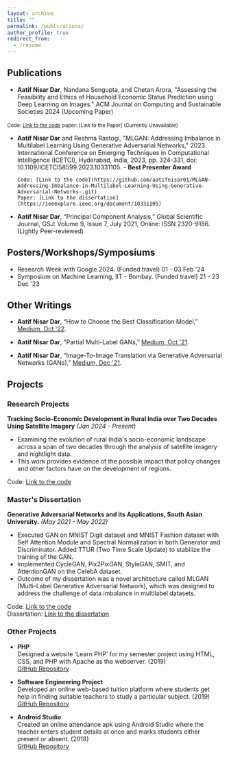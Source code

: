 ```yaml
---
layout: archive
title: ""
permalink: /publications/
author_profile: true
redirect_from:
  - /resume
---
```

## Publications

- **Aatif Nisar Dar**, Nandana Sengupta, and Chetan Arora, "Assessing the Feasibility and Ethics of Household Economic Status Prediction using Deep Learning on Images." ACM Journal on Computing and Sustainable Societies 2024 (Upcoming Paper) 

<small>Code: [Link to the code](https://github.com/aatifnisar01/AHI---IIT-Delhi.git)</small>
<small>paper: [Link to the Paper] (Currently Unavailable)</small>

- **Aatif Nisar Dar** and Reshma Rastogi, "MLGAN: Addressing Imbalance in Multilabel Learning Using Generative Adversarial Networks," 2023 International Conference on Emerging Techniques in Computational Intelligence (ICETCI), Hyderabad, India, 2023, pp. 324-331, doi: 10.1109/ICETCI58599.2023.10331105. - **Best Presenter Award**

      Code: [Link to the code](https://github.com/aatifnisar01/MLGAN-Addressing-Imbalance-in-Multilabel-Learning-Using-Generative-Adversarial-Networks-.git)  
      Paper: [Link to the dissertation](https://ieeexplore.ieee.org/document/10331105)


- **Aatif Nisar Dar**, “Principal Component Analysis,” Global Scientific Journal, GSJ: Volume 9, Issue 7, July 2021, Online: ISSN 2320-9186. (Lightly Peer-reviewed)

## Posters/Workshops/Symposiums

- Research Week with Google 2024. (Funded travel)                     01 - 03 Feb '24
- Symposium on Machine Learning, IIT - Bombay. (Funded travel)        21 - 23 Dec '23    


## Other Writings

- **Aatif Nisar Dar**, “How to Choose the Best Classification Model,” [Medium, Oct '22](https://medium.com/@aatifdar/how-to-choose-the-best-classification-model-145817a70764).

- **Aatif Nisar Dar**, “Partial Multi-Label GANs,” [Medium, Oct '21](https://medium.com/@aatifdar/partial-multi-label-gans-c443239738f1).

- **Aatif Nisar Dar**, “Image-To-Image Translation via Generative Adversarial Networks (GANs),” [Medium, Dec '21](https://medium.com/@aatifdar/image-to-image-translation-generative-adversarial-networks-92d0fe2a10d2).

## Projects

### Research Projects

**Tracking Socio-Economic Development in Rural India over Two Decades Using Satellite Imagery**
*(Jan 2024 - Present)*

- Examining the evolution of rural India's socio-economic landscape across a span of two decades through the analysis of satellite imagery and nightlight data.
- This work provides evidence of the possible impact that policy changes and other factors have on the development of regions.

Code: [Link to the code](https://drive.google.com/drive/folders/1Yet8yofT5ukS6WjMx2LGiJh359YXbCqp?usp=drive_link)  

### Master's Dissertation

**Generative Adversarial Networks and its Applications, South Asian University.**
*(May 2021 - May 2022)*

- Executed GAN on MNIST Digit dataset and MNIST Fashion dataset with Self Attention Module and Spectral Normalization in both Generator and Discriminator. Added TTUR (Two Time Scale Update) to stabilize the training of the GAN.
- Implemented CycleGAN, Pix2PixGAN, StyleGAN, SMIT, and AttentionGAN on the CelebA dataset.
- Outcome of my dissertation was a novel architecture called MLGAN (Multi-Label Generative Adversarial Network), which was designed to address the challenge of data imbalance in multilabel datasets.
  
Code: [Link to the code](https://github.com/aatifnisar01/MLGAN-Addressing-Imbalance-in-Multilabel-Learning-Using-Generative-Adversarial-Networks-.git)  
Dissertation: [Link to the dissertation](http://aatifnisar01.github.io/files/MSc_Thesis.pdf)

### Other Projects

- **PHP**  
Designed a website ‘Learn PHP’ for my semester project using HTML, CSS, and PHP with Apache as the webserver. (2019)  
[GitHub Repository](https://github.com/aatifnisar01/Learn-PHP-Website)

- **Software Engineering Project**  
Developed an online web-based tuition platform where students get help in finding suitable teachers to study a particular subject. (2019)  
[GitHub Repository](https://github.com/aatifnisar01/ONLINE-TUTOR-FINDING-SYSTEM-SOFTWARE-ENGINEERING-PROJECT)

- **Android Studio**  
Created an online attendance apk using Android Studio where the teacher enters student details at once and marks students either present or absent. (2018)  
[GitHub Repository](https://github.com/aatifnisar01/Attendence-System---Andriod)


